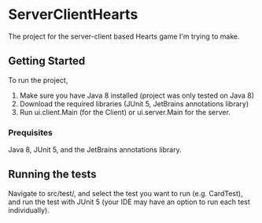 # ServerClientHearts

The project for the server-client based Hearts game I'm trying to make.

## Getting Started

To run the project,
1. Make sure you have Java 8 installed (project was only tested on Java 8)
2. Download the required libraries (JUnit 5, JetBrains annotations library)
3. Run ui.client.Main (for the Client) or ui.server.Main for the server.

### Prequisites

Java 8, JUnit 5, and the JetBrains annotations library.

## Running the tests

Navigate to src/test/, and select the test you want to run (e.g. CardTest), and run the test with JUnit 5 (your IDE may have an option to run each test individually).